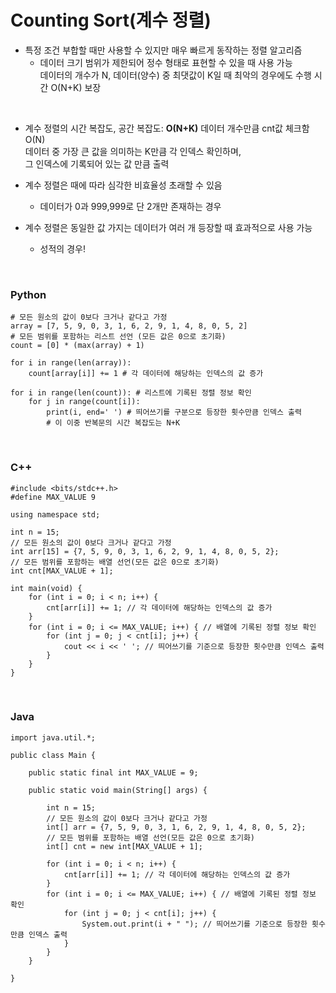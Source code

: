 Counting Sort(계수 정렬)
===
- 특정 조건 부합할 때만 사용할 수 있지만 매우 빠르게 동작하는 정렬 알고리즘  
  - 데이터 크기 범위가 제한되어 정수 형태로 표현할 수 있을 때 사용 가능  
데이터의 개수가 N, 데이터(양수) 중 최댓값이 K일 때 최악의 경우에도 수행 시간 O(N+K) 보장  
<br>

- 계수 정렬의 시간 복잡도, 공간 복잡도: **O(N+K)**
데이터 개수만큼 cnt값 체크함 O(N)  
데이터 중 가장 큰 값을 의미하는 K만큼 각 인덱스 확인하며,  
그 인덱스에 기록되어 있는 값 만큼 출력  
  
- 계수 정렬은 때에 따라 심각한 비효율성 초래할 수 있음  
  - 데이터가 0과 999,999로 단 2개만 존재하는 경우  
  
- 계수 정렬은 동일한 값 가지는 데이터가 여러 개 등장할 때 효과적으로 사용 가능  
  - 성적의 경우!  
<br>

### Python
```
# 모든 원소의 값이 0보다 크거나 같다고 가정
array = [7, 5, 9, 0, 3, 1, 6, 2, 9, 1, 4, 8, 0, 5, 2]
# 모든 범위를 포함하는 리스트 선언 (모든 값은 0으로 초기화)
count = [0] * (max(array) + 1)

for i in range(len(array)):
    count[array[i]] += 1 # 각 데이터에 해당하는 인덱스의 값 증가

for i in range(len(count)): # 리스트에 기록된 정렬 정보 확인
    for j in range(count[i]):
        print(i, end=' ') # 띄어쓰기를 구분으로 등장한 횟수만큼 인덱스 출력
        # 이 이중 반복문의 시간 복잡도는 N+K
```
<br>

### C++
```
#include <bits/stdc++.h>
#define MAX_VALUE 9

using namespace std;

int n = 15;
// 모든 원소의 값이 0보다 크거나 같다고 가정
int arr[15] = {7, 5, 9, 0, 3, 1, 6, 2, 9, 1, 4, 8, 0, 5, 2};
// 모든 범위를 포함하는 배열 선언(모든 값은 0으로 초기화)
int cnt[MAX_VALUE + 1];

int main(void) {
    for (int i = 0; i < n; i++) {
        cnt[arr[i]] += 1; // 각 데이터에 해당하는 인덱스의 값 증가
    }
    for (int i = 0; i <= MAX_VALUE; i++) { // 배열에 기록된 정렬 정보 확인
        for (int j = 0; j < cnt[i]; j++) {
            cout << i << ' '; // 띄어쓰기를 기준으로 등장한 횟수만큼 인덱스 출력
        }
    }
}
```
<br>

### Java
```
import java.util.*;

public class Main {
	
    public static final int MAX_VALUE = 9;

    public static void main(String[] args) {
    	
        int n = 15;
        // 모든 원소의 값이 0보다 크거나 같다고 가정
        int[] arr = {7, 5, 9, 0, 3, 1, 6, 2, 9, 1, 4, 8, 0, 5, 2};
        // 모든 범위를 포함하는 배열 선언(모든 값은 0으로 초기화)
        int[] cnt = new int[MAX_VALUE + 1];

        for (int i = 0; i < n; i++) {
            cnt[arr[i]] += 1; // 각 데이터에 해당하는 인덱스의 값 증가
        }
        for (int i = 0; i <= MAX_VALUE; i++) { // 배열에 기록된 정렬 정보 확인
            for (int j = 0; j < cnt[i]; j++) {
                System.out.print(i + " "); // 띄어쓰기를 기준으로 등장한 횟수만큼 인덱스 출력
            }
        }
    }

}
```
